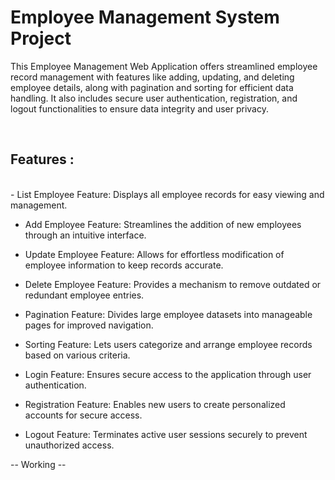 # Employee Management System Project
<p>This Employee Management Web Application offers streamlined employee record management with features like adding, updating, and deleting employee details, along with pagination and sorting for efficient data handling. It also includes secure user authentication, registration, and logout functionalities to ensure data integrity and user privacy.
</p>
<br>

<h2>Features : </h2>
<br>
 - List Employee Feature: Displays all employee records for easy viewing and management.

- Add Employee Feature: Streamlines the addition of new employees through an intuitive interface.

- Update Employee Feature: Allows for effortless modification of employee information to keep records accurate.

 - Delete Employee Feature: Provides a mechanism to remove outdated or redundant employee entries.

-  Pagination Feature: Divides large employee datasets into manageable pages for improved navigation.

-  Sorting Feature: Lets users categorize and arrange employee records based on various criteria.

-  Login Feature: Ensures secure access to the application through user authentication.

-  Registration Feature: Enables new users to create personalized accounts for secure access.

-  Logout Feature: Terminates active user sessions securely to prevent unauthorized access.

  --                    Working            --


